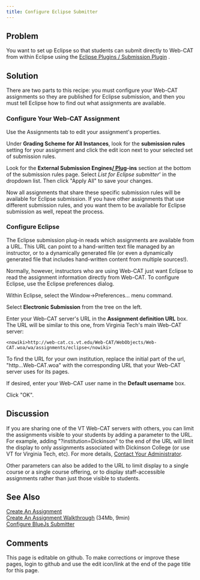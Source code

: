 ```yaml
---
title: Configure Eclipse Submitter
---
```

## Problem 

You want to set up Eclipse so that students can submit directly to Web-CAT from
within Eclipse using the [Eclipse Plugins / Submission Plugin](EclipsePlugins/SubmissionPlugin/)
.

## Solution 

There are two parts to this recipe: you must configure your Web-CAT assignments
so they are published for Eclipse submission, and then you must tell Eclipse how to
find out what assignments are available.

### Configure Your Web-CAT Assignment 

Use the Assignments tab to edit your assignment's properties.

Under **Grading Scheme for All Instances**, look for the **submission rules** setting for your assignment and click the edit icon next to your selected set of submission rules.

Look for the **External Submission Engines[/ Plug](/Plug.html)-ins** section at the bottom of the submission rules page.  Select _List for Eclipse submitter_' in the dropdown list.  Then click "Apply All" to save your changes.

Now all assignments that share these specific submission rules will be available for Eclipse submission.  If you have other assignments that use different submission rules, and you want them to be available for Eclipse submission as well, repeat the process.

### Configure Eclipse 

The Eclipse submission plug-in reads which assignments are available from a URL.  This URL can point to a hand-written text file managed by an instructor, or to a dynamically generated file (or even a dynamically generated file that includes hand-written content from multiple sources!).

Normally, however, instructors who are using Web-CAT just want Eclipse to read the assignment information directly from Web-CAT.  To configure Eclipse, use the Eclipse preferences dialog.

Within Eclipse, select the Window->Preferences... menu command.

Select **Electronic Submission** from the tree on the left.

Enter your Web-CAT server's URL in the **Assignment definition URL** box.  The URL will be similar to this one, from Virginia Tech's main Web-CAT server:

```
<nowiki>http://web-cat.cs.vt.edu/Web-CAT/WebObjects/Web-CAT.woa/wa/assignments/eclipse</nowiki>
```

To find the URL for your own institution, replace the initial part of the url, "http...Web-CAT.woa" with the corresponding URL that your Web-CAT server uses for its pages.

If desired, enter your Web-CAT user name in the **Default username** box.

Click "OK".

## Discussion 

If you are sharing one of the VT Web-CAT servers with others, you can limit the assignments visible to your students by adding a parameter to the URL.  For example, adding "?institution=Dickinson" to the end of the URL will limit the display to only assignments associated with Dickinson College (or use VT for Virginia Tech, etc).  For more details, [Contact Your Administrator](ContactYourAdministrator.html).

Other parameters can also be added to the URL to limit display to a single course or a single course offering, or to display staff-accessible assignments rather than just those visible to students.

## See Also 

[Create An Assignment](CreateAnAssignment.html) <br/>
[Create An Assignment Walkthrough](CreateAnAssignmentWalkthrough.html) (34Mb, 9min) <br/>
[Configure BlueJs Submitter](ConfigureBlueJsSubmitter.html)

## Comments 

This page is editable on github. To make corrections or improve these
pages, login to github and use the edit icon/link at the end of the
page title for this page.
